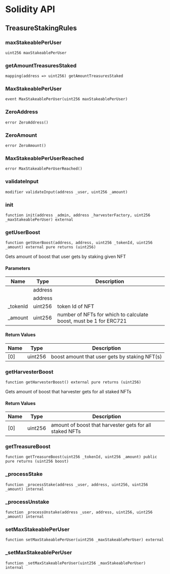 # Solidity API

## TreasureStakingRules

### maxStakeablePerUser

```solidity
uint256 maxStakeablePerUser
```

### getAmountTreasuresStaked

```solidity
mapping(address => uint256) getAmountTreasuresStaked
```

### MaxStakeablePerUser

```solidity
event MaxStakeablePerUser(uint256 maxStakeablePerUser)
```

### ZeroAddress

```solidity
error ZeroAddress()
```

### ZeroAmount

```solidity
error ZeroAmount()
```

### MaxStakeablePerUserReached

```solidity
error MaxStakeablePerUserReached()
```

### validateInput

```solidity
modifier validateInput(address _user, uint256 _amount)
```

### init

```solidity
function init(address _admin, address _harvesterFactory, uint256 _maxStakeablePerUser) external
```

### getUserBoost

```solidity
function getUserBoost(address, address, uint256 _tokenId, uint256 _amount) external pure returns (uint256)
```

Gets amount of boost that user gets by staking given NFT

#### Parameters

| Name | Type | Description |
| ---- | ---- | ----------- |
|  | address |  |
|  | address |  |
| _tokenId | uint256 | token Id of NFT |
| _amount | uint256 | number of NFTs for which to calculate boost, must be 1 for ERC721 |

#### Return Values

| Name | Type | Description |
| ---- | ---- | ----------- |
| [0] | uint256 | boost amount that user gets by staking NFT(s) |

### getHarvesterBoost

```solidity
function getHarvesterBoost() external pure returns (uint256)
```

Gets amount of boost that harvester gets for all staked NFTs

#### Return Values

| Name | Type | Description |
| ---- | ---- | ----------- |
| [0] | uint256 | amount of boost that harvester gets for all staked NFTs |

### getTreasureBoost

```solidity
function getTreasureBoost(uint256 _tokenId, uint256 _amount) public pure returns (uint256 boost)
```

### _processStake

```solidity
function _processStake(address _user, address, uint256, uint256 _amount) internal
```

### _processUnstake

```solidity
function _processUnstake(address _user, address, uint256, uint256 _amount) internal
```

### setMaxStakeablePerUser

```solidity
function setMaxStakeablePerUser(uint256 _maxStakeablePerUser) external
```

### _setMaxStakeablePerUser

```solidity
function _setMaxStakeablePerUser(uint256 _maxStakeablePerUser) internal
```

